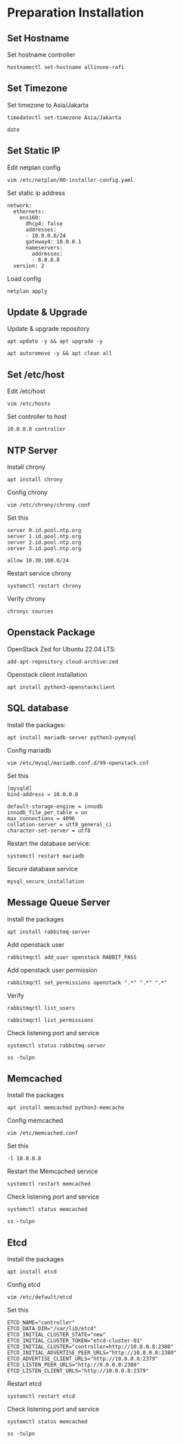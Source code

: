 # Preparation Installation

## Set Hostname
Set hostname controller
```
hostnamectl set-hostname allinone-rafi
```

## Set Timezone
Set timezone to Asia/Jakarta
```
timedatectl set-timezone Asia/Jakarta

date
```

## Set Static IP
Edit netplan config
```
vim /etc/netplan/00-installer-config.yaml
```

Set static ip address
```
network:
  ethernets:
    ens160:
      dhcp4: false
      addresses:
      - 10.0.0.8/24
      gateway4: 10.0.0.1
      nameservers:
        addresses:
        - 8.8.8.8
  version: 2
```

Load config
```
netplan apply
```

## Update & Upgrade
Update & upgrade repository
```
apt update -y && apt upgrade -y

apt autoremove -y && apt clean all
```

## Set /etc/host
Edit /etc/host
```
vim /etc/hosts
```

Set controller to host
```
10.0.0.8 controller
```

## NTP Server
Install chrony
```
apt install chrony
```

Config chrony
```
vim /etc/chrony/chrony.conf
```

Set this 
```
server 0.id.pool.ntp.org
server 1.id.pool.ntp.org
server 2.id.pool.ntp.org
server 3.id.pool.ntp.org

allow 10.30.100.0/24
```

Restart service chrony
```
systemctl restart chrony
```

Verify chrony
```
chronyc sources
```

## Openstack Package
OpenStack Zed for Ubuntu 22.04 LTS:
```
add-apt-repository cloud-archive:zed
```

Openstack client installation
```
apt install python3-openstackclient
```

## SQL database
Install the packages:
```
apt install mariadb-server python3-pymysql
```

Config mariadb
```
vim /etc/mysql/mariadb.conf.d/99-openstack.cnf
```

Set this
```
[mysqld]
bind-address = 10.0.0.8

default-storage-engine = innodb
innodb_file_per_table = on
max_connections = 4096
collation-server = utf8_general_ci
character-set-server = utf8    
```

Restart the database service:
```
systemctl restart mariadb
```    

Secure database service
```
mysql_secure_installation
```

## Message Queue Server
Install the packages
```
apt install rabbitmq-server
```

Add openstack user
```
rabbitmqctl add_user openstack RABBIT_PASS
```

Add openstack user permission
```
rabbitmqctl set_permissions openstack ".*" ".*" ".*"
```

Verify
```
rabbitmqctl list_users

rabbitmqctl list_permissions
```

Check listening port and service
```
systemctl status rabbitmq-server

ss -tulpn
```

## Memcached
Install the packages
```
apt install memcached python3-memcache
```

Config memcached
```
vim /etc/memcached.conf 
```

Set this
```
-l 10.0.0.8
```

Restart the Memcached service
```
systemctl restart memcached
```

Check listening port and service
```
systemctl status memcached

ss -tulpn
```

## Etcd
Install the packages
```
apt install etcd
```

Config etcd
```
vim /etc/default/etcd
```

Set this
```
ETCD_NAME="controller"
ETCD_DATA_DIR="/var/lib/etcd"
ETCD_INITIAL_CLUSTER_STATE="new"
ETCD_INITIAL_CLUSTER_TOKEN="etcd-cluster-01"
ETCD_INITIAL_CLUSTER="controller=http://10.0.0.8:2380"
ETCD_INITIAL_ADVERTISE_PEER_URLS="http://10.0.0.8:2380"
ETCD_ADVERTISE_CLIENT_URLS="http://10.0.0.8:2379"
ETCD_LISTEN_PEER_URLS="http://0.0.0.0:2380"
ETCD_LISTEN_CLIENT_URLS="http://10.0.0.8:2379"
```

Restart etcd
```
systemctl restart etcd
```

Check listening port and service
```
systemctl status memcached

ss -tulpn
```